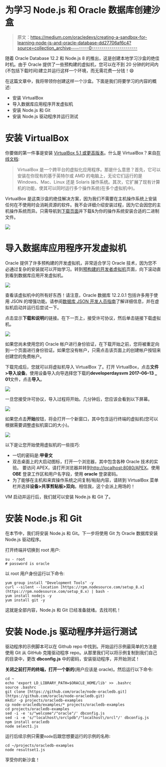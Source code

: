 # 为学习 Node.js 和 Oracle 数据库创建沙盒

> 原文：<https://medium.com/oracledevs/creating-a-sandbox-for-learning-node-js-and-oracle-database-dd27706af6c4?source=collection_archive---------0----------------------->

随着 Oracle Database 12.2 和 Node.js 8 的推出，这是创建本地学习沙盒的绝佳时机。由于 Oracle 提供了一些预构建的虚拟机，您可以在不到 20 分钟的时间内(不包括下载时间)建立并运行这样一个环境，而无需花费一分钱！😄

在这篇文章中，我将带领你创建这样一个沙盒。下面是我们将要学习的内容的概述:

*   安装 VirtualBox
*   导入数据库应用程序开发虚拟机
*   安装 Node.js 和 Git
*   安装 Node.js 驱动程序并运行测试

# 安装 VirtualBox

你要做的第一件事是安装 [VirtualBox 5.1 或更高版本](https://www.virtualbox.org/)。什么是 VirtualBox？来自[在线文档](https://www.virtualbox.org/manual/ch01.html):

> VirtualBox 是一个跨平台的虚拟化应用程序。那是什么意思？首先，它可以安装在你现有的基于英特尔或 AMD 的电脑上，无论它们运行的是 Windows、Mac、Linux 还是 Solaris 操作系统。其次，它扩展了现有计算机的功能，使其可以同时运行多个操作系统(在多个虚拟机中)。

VirtualBox 是这类沙盒的绝佳解决方案，因为我们不需要在主机操作系统上安装任何在不使用时会消耗资源的软件。我不会详细介绍安装过程，因为它会因您的主机操作系统而异。只需导航到[下载页面](https://www.virtualbox.org/wiki/Downloads)并下载&为你的操作系统安装合适的二进制文件。

![](img/0075c33ecfefefeba08e9221eb543c37.png)

# 导入数据库应用程序开发虚拟机

Oracle 提供了许多预构建的开发虚拟机，非常适合学习 Oracle 技术，因为您不必通过复杂的安装就可以开始学习。转到[预构建的开发者虚拟机](http://www.oracle.com/technetwork/community/developer-vm/index.html)页面，向下滚动直到看到数据库应用开发虚拟机。

![](img/4f02e70625b9b28643a600abd6f746f4.png)

查看该虚拟机中的所有好东西！请注意，Oracle 数据库 12.2.0.1 包括许多用于使用 JSON 的增强功能。请参阅[数据库 JSON 开发人员指南](https://docs.oracle.com/database/122/ADJSN/toc.htm)了解详细信息，并在虚拟机启动并运行后尝试一下。

点击显示**下载和说明**的链接。在下一页上，接受许可协议，然后单击链接下载虚拟机。

![](img/2a1382e59a7deab3b50c48cb65375e14.png)

如果您尚未使用您的 Oracle 帐户进行身份验证，在下载开始之前，您将被重定向到一个页面进行身份验证。如果您没有帐户，只需点击该页面上的创建帐户按钮来创建您的免费帐户。

下载完成后，您就可以将虚拟机导入 VirtualBox 了。打开 VirtualBox，点击**文件>导入设备**。使用设备导入向导选择您下载的**developerdaysvm 2017–06–13 _ 01**文件，点击**导入**。

![](img/22041f59a2f0291aa6168e3c5816ec5d.png)

一旦您接受许可协议，导入过程将开始。几分钟后，您应该会看到以下屏幕。

![](img/10a77528e5116cc4099e70b6bd9046b0.png)

如果您点击**开始**按钮，将会打开一个新窗口，其中包含运行终端的虚拟机(您可以根据需要调整虚拟机窗口的大小)。

![](img/bde8e341920dcc49e4091b8a15d1c7ca.png)

以下是让您开始使用虚拟机的一些技巧:

*   一切的密码是:**甲骨文**
*   双击桌面上的大启动图标，打开一个浏览器，其中包含各种 Oracle 技术的实验。
    要访问 APEX，请打开浏览器并转到[http://localhost:8080/APEX](http://localhost:8080/apex)。使用 **OBE** 登录工作区和用户名字段，使用 **oracle** 登录密码。
*   为了能够在主机和来宾操作系统之间复制/粘贴内容，请转到 VirtualBox 菜单栏并选择**设备>共享剪贴板>双向**。相信我，这个会派上用场的！

VM 启动并运行后，我们就可以安装 Node.js 和 Git 了。

# 安装 Node.js 和 Git

在本节中，我们将安装 Node.js 和 Git。下一步将使用 Git 为 Oracle 数据库安装 Node.js 驱动程序。

打开终端并切换到 root 用户:

```
su - root
# password is oracle
```

以 root 用户身份运行以下命令:

```
yum group install "Development Tools" -y
curl --silent --location [https://rpm.nodesource.com/setup_8.x](https://rpm.nodesource.com/setup_8.x) | bash -
yum install nodejs -y
yum install git -y
```

这就是全部内容，Node.js 和 Git 已经准备就绪。去找司机！

# 安装 Node.js 驱动程序并运行测试

驱动程序的示例脚本可以在 Github repo 中找到。开始运行示例最简单的方法是使用 Git 从 GitHub 克隆驱动程序 repo。从那里我们可以将示例复制到我们自己的目录中，更改 **dbconfig.js** 中的密码，安装驱动程序，并开始测试！

**关闭之前打开的终端，打开一个新的**(用户应该是 oracle)。然后运行以下命令:

```
cd ~
echo 'export LD_LIBRARY_PATH=$ORACLE_HOME/lib' >> .bashrc
source .bashrc
git clone [https://github.com/oracle/node-oracledb.git](https://github.com/oracle/node-oracledb.git)
mkdir -p projects/oracledb-examples
cp node-oracledb/examples/* projects/oracledb-examples
cd projects/oracledb-examples
sed -i -e 's/"welcome"/"oracle"/' dbconfig.js
sed -i -e 's/"localhost\/orclpdb"/"localhost\/orcl"/' dbconfig.js
npm install oracledb
node select1.js
```

运行后续示例只需要`node`后跟您想要运行的示例的名称:

```
cd ~/projects/oracledb-examples
node resultset1.js
```

享受你的新沙盒！